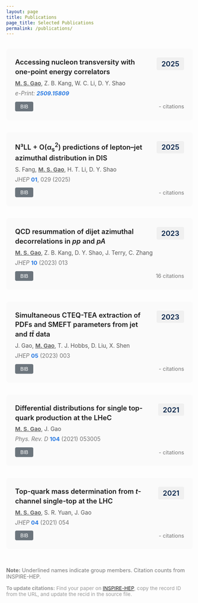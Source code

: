 ```yaml
---
layout: page
title: Publications
page_title: Selected Publications
permalink: /publications/
---
```


<!-- 
To update INSPIRE record IDs:
1. Go to https://inspirehep.net/
2. Search for your paper by DOI or title
3. Copy the record ID from URL (e.g., inspirehep.net/literature/XXXXXX)
4. Update the recid number below
-->

<div class="publications">

<div class="publication">
  <div class="pub-header">
    <div class="pub-title">Accessing nucleon transversity with one-point energy correlators</div>
    <div class="pub-year">2025</div>
  </div>
  <div class="pub-authors"><span class="author-self">M. S. Gao</span>, Z. B. Kang, W. C. Li, D. Y. Shao</div>
  <div class="pub-venue"><em>e-Print: <a href="https://arxiv.org/abs/2509.15809" target="_blank">2509.15809</a></em></div>
  <div class="pub-links">
    <a class="bib-btn" onclick="toggleBib('bib-2025-1')">BIB</a>
    <div class="inspire-count">
      <a href="https://inspirehep.net/literature?q=refersto:recid:UPDATE_RECID_HERE" target="_blank">- citations</a>
    </div>
  </div>
  <div id="bib-2025-1" class="bibtex" style="display:none;">
    <pre>@article{Gao:2025transversity,
  author = {Gao, Mei-Sen and Kang, Zhong-Bo and Li, Wen-Chen and Shao, Ding-Yu},
  title = {Accessing nucleon transversity with one-point energy correlators},
  year = {2025},
  eprint = {2509.15809},
  archivePrefix = {arXiv},
  primaryClass = {hep-ph}
}</pre>
  </div>
</div>

<div class="publication">
  <div class="pub-header">
    <div class="pub-title">N³LL + O(α<sub>s</sub><sup>2</sup>) predictions of lepton–jet azimuthal distribution in DIS</div>
    <div class="pub-year">2025</div>
  </div>
  <div class="pub-authors">S. Fang, <span class="author-self">M. S. Gao</span>, H. T. Li, D. Y. Shao</div>
  <div class="pub-venue"><em>JHEP</em> <strong><a href="https://doi.org/10.1007/JHEP01(2025)029" target="_blank">01</a></strong>, 029 (2025)</div>
  <div class="pub-links">
    <a class="bib-btn" onclick="toggleBib('bib-2025-2')">BIB</a>
    <div class="inspire-count">
      <a href="https://inspirehep.net/literature?q=refersto:recid:UPDATE_RECID_HERE" target="_blank">- citations</a>
    </div>
  </div>
  <div id="bib-2025-2" class="bibtex" style="display:none;">
    <pre>@article{Fang:2025jhep,
  author = {Fang, Shen and Gao, Mei-Sen and Li, Hai-Tao and Shao, Ding-Yu},
  title = {N³LL + O(α_s²) predictions of lepton–jet azimuthal distribution in DIS},
  journal = {JHEP},
  volume = {01},
  pages = {029},
  year = {2025},
  doi = {10.1007/JHEP01(2025)029}
}</pre>
  </div>
</div>

<div class="publication">
  <div class="pub-header">
    <div class="pub-title">QCD resummation of dijet azimuthal decorrelations in <em>pp</em> and <em>pA</em></div>
    <div class="pub-year">2023</div>
  </div>
  <div class="pub-authors"><span class="author-self">M. S. Gao</span>, Z. B. Kang, D. Y. Shao, J. Terry, C. Zhang</div>
  <div class="pub-venue"><em>JHEP</em> <strong><a href="https://doi.org/10.1007/JHEP10(2023)013" target="_blank">10</a></strong> (2023) 013</div>
  <div class="pub-links">
    <a class="bib-btn" onclick="toggleBib('bib-2023-1')">BIB</a>
    <div class="inspire-count">
      <a href="https://inspirehep.net/literature?q=refersto:recid:2669309" target="_blank">16 citations</a>
    </div>
  </div>
  <div id="bib-2023-1" class="bibtex" style="display:none;">
    <pre>@article{Gao:2023dijet,
  author = {Gao, Mei-Sen and Kang, Zhong-Bo and Shao, Ding-Yu and Terry, John and Zhang, Cheng},
  title = {QCD resummation of dijet azimuthal decorrelations in pp and pA},
  journal = {JHEP},
  volume = {10},
  pages = {013},
  year = {2023},
  doi = {10.1007/JHEP10(2023)013}
}</pre>
  </div>
</div>

<div class="publication">
  <div class="pub-header">
    <div class="pub-title">Simultaneous CTEQ-TEA extraction of PDFs and SMEFT parameters from jet and <em>tt̄</em> data</div>
    <div class="pub-year">2023</div>
  </div>
  <div class="pub-authors">J. Gao, <span class="author-self">M. Gao</span>, T. J. Hobbs, D. Liu, X. Shen</div>
  <div class="pub-venue"><em>JHEP</em> <strong><a href="https://doi.org/10.1007/JHEP05(2023)003" target="_blank">05</a></strong> (2023) 003</div>
  <div class="pub-links">
    <a class="bib-btn" onclick="toggleBib('bib-2023-2')">BIB</a>
    <div class="inspire-count">
      <a href="https://inspirehep.net/literature?q=refersto:recid:UPDATE_RECID_HERE" target="_blank">- citations</a>
    </div>
  </div>
  <div id="bib-2023-2" class="bibtex" style="display:none;">
    <pre>@article{Gao:2023smeft,
  author = {Gao, Jun and Gao, Meisen and Hobbs, T. J. and Liu, Deping and Shen, Xiaoxu},
  title = {Simultaneous CTEQ-TEA extraction of PDFs and SMEFT parameters from jet and tt̄ data},
  journal = {JHEP},
  volume = {05},
  pages = {003},
  year = {2023},
  doi = {10.1007/JHEP05(2023)003}
}</pre>
  </div>
</div>

<div class="publication">
  <div class="pub-header">
    <div class="pub-title">Differential distributions for single top-quark production at the LHeC</div>
    <div class="pub-year">2021</div>
  </div>
  <div class="pub-authors"><span class="author-self">M. S. Gao</span>, J. Gao</div>
  <div class="pub-venue"><em>Phys. Rev. D</em> <strong><a href="https://doi.org/10.1103/PhysRevD.104.053005" target="_blank">104</a></strong> (2021) 053005</div>
  <div class="pub-links">
    <a class="bib-btn" onclick="toggleBib('bib-2021-1')">BIB</a>
    <div class="inspire-count">
      <a href="https://inspirehep.net/literature?q=refersto:recid:UPDATE_RECID_HERE" target="_blank">- citations</a>
    </div>
  </div>
  <div id="bib-2021-1" class="bibtex" style="display:none;">
    <pre>@article{Gao:2021lhec,
  author = {Gao, Mei-Sen and Gao, Jun},
  title = {Differential distributions for single top-quark production at the LHeC},
  journal = {Phys. Rev. D},
  volume = {104},
  pages = {053005},
  year = {2021},
  doi = {10.1103/PhysRevD.104.053005}
}</pre>
  </div>
</div>

<div class="publication">
  <div class="pub-header">
    <div class="pub-title">Top-quark mass determination from <em>t</em>-channel single-top at the LHC</div>
    <div class="pub-year">2021</div>
  </div>
  <div class="pub-authors"><span class="author-self">M. S. Gao</span>, S. R. Yuan, J. Gao</div>
  <div class="pub-venue"><em>JHEP</em> <strong><a href="https://doi.org/10.1007/JHEP04(2021)054" target="_blank">04</a></strong> (2021) 054</div>
  <div class="pub-links">
    <a class="bib-btn" onclick="toggleBib('bib-2021-2')">BIB</a>
    <div class="inspire-count">
      <a href="https://inspirehep.net/literature?q=refersto:recid:UPDATE_RECID_HERE" target="_blank">- citations</a>
    </div>
  </div>
  <div id="bib-2021-2" class="bibtex" style="display:none;">
    <pre>@article{Gao:2021topmass,
  author = {Gao, Mei-Sen and Yuan, Shuo-Ren and Gao, Jun},
  title = {Top-quark mass determination from t-channel single-top at the LHC},
  journal = {JHEP},
  volume = {04},
  pages = {054},
  year = {2021},
  doi = {10.1007/JHEP04(2021)054}
}</pre>
  </div>
</div>

</div>

<script>
function toggleBib(id) {
  var bib = document.getElementById(id);
  if (bib.style.display === "none") {
    bib.style.display = "block";
  } else {
    bib.style.display = "none";
  }
}
</script>

<style>
.publications {
  margin-top: 2rem;
}

.pub-header {
  display: flex;
  justify-content: space-between;
  align-items: flex-start;
  margin-bottom: 0.5rem;
}

.pub-year {
  font-size: 1.2rem;
  font-weight: 600;
  color: #002147;
  background-color: #f0f0f0;
  padding: 0.3rem 0.8rem;
  border-radius: 4px;
  white-space: nowrap;
  margin-left: 1rem;
}

.publication {
  margin-bottom: 2rem;
  padding: 1.5rem;
  background-color: #fafafa;
  border-radius: 8px;
  transition: background-color 0.3s;
}

.publication:hover {
  background-color: #f0f0f0;
}

.pub-title {
  font-size: 1.15rem;
  font-weight: 600;
  line-height: 1.4;
  flex: 1;
}

.pub-authors {
  color: #555;
  margin-bottom: 0.5rem;
  font-size: 0.95rem;
}

.author-self {
  text-decoration: underline;
  font-weight: 600;
}

.pub-venue {
  color: #757575;
  margin-bottom: 0.8rem;
  font-size: 0.95rem;
}

.pub-venue a {
  color: #2a7ae2;
  text-decoration: none;
  font-weight: 700;
}

.pub-venue a:hover {
  text-decoration: underline;
}

.pub-links {
  display: flex;
  align-items: center;
  gap: 0.8rem;
  flex-wrap: wrap;
}

.pub-links a.bib-btn {
  padding: 5px 14px;
  background-color: #6c757d;
  color: white !important;
  border-radius: 4px;
  font-size: 0.85rem;
  text-decoration: none;
  display: inline-block;
  cursor: pointer;
  transition: background-color 0.3s;
}

.pub-links a.bib-btn:hover {
  background-color: #5a6268;
}

.inspire-count {
  margin-left: auto;
}

.inspire-count a {
  color: #757575;
  text-decoration: none;
  font-size: 0.9rem;
}

.inspire-count a:hover {
  color: #2a7ae2;
  text-decoration: underline;
}

.bibtex {
  margin-top: 1rem;
  padding: 1rem;
  background-color: #f5f5f5;
  border-left: 3px solid #2a7ae2;
  border-radius: 4px;
}

.bibtex pre {
  margin: 0;
  padding: 0;
  background-color: transparent;
  font-size: 0.85rem;
  line-height: 1.5;
  overflow-x: auto;
}

@media screen and (max-width: 768px) {
  .pub-header {
    flex-direction: column;
    align-items: flex-start;
  }
  
  .pub-year {
    margin-left: 0;
    margin-top: 0.5rem;
    font-size: 1rem;
  }
  
  .pub-title {
    font-size: 1.05rem;
  }
  
  .pub-links {
    flex-direction: column;
    align-items: flex-start;
  }
  
  .inspire-count {
    margin-left: 0;
  }
}
</style>

<p style="margin-top: 3rem; color: #757575; font-size: 0.9rem;">
  <strong>Note:</strong> Underlined names indicate group members. Citation counts from INSPIRE-HEP.
</p>

<p style="margin-top: 0.5rem; color: #999; font-size: 0.85rem;">
  <strong>To update citations:</strong> Find your paper on <a href="https://inspirehep.net/" target="_blank">INSPIRE-HEP</a>, 
  copy the record ID from the URL, and update the recid in the source file.
</p>
